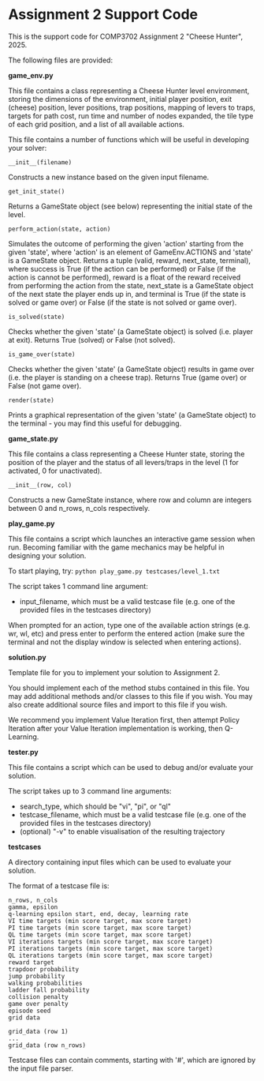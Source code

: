 # Assignment 2 Support Code

This is the support code for COMP3702 Assignment 2 "Cheese Hunter", 2025.

The following files are provided:

**game_env.py**

This file contains a class representing a Cheese Hunter level environment, storing the dimensions of the environment, initial player position, exit (cheese) position, lever positions, trap positions, mapping of levers to traps, targets for path cost, run time and number of nodes expanded, the tile type of each grid position, and a list of all available actions.

This file contains a number of functions which will be useful in developing your solver:

~~~~~
__init__(filename)
~~~~~
Constructs a new instance based on the given input filename.


~~~~~
get_init_state()
~~~~~
Returns a GameState object (see below) representing the initial state of the level.


~~~~~
perform_action(state, action)
~~~~~
Simulates the outcome of performing the given 'action' starting from the given 'state', where 'action' is an element of GameEnv.ACTIONS and 'state' is a GameState object. Returns a tuple (valid, reward, next_state, terminal), where success is True (if the action can be performed) or False (if the action is cannot be performed), reward is a float of the reward received from performing the action from the state, next_state is a GameState
object of the next state the player ends up in, and terminal is True (if the state is solved or game over) or False (if the state is not solved or game over).


~~~~~
is_solved(state)
~~~~~
Checks whether the given 'state' (a GameState object) is solved (i.e. player at exit). Returns True (solved) or False (not solved).


~~~~~
is_game_over(state)
~~~~~
Checks whether the given 'state' (a GameState object) results in game over (i.e. the player is standing on a cheese trap). Returns True (game over) or False (not game over).


~~~~~
render(state)
~~~~~
Prints a graphical representation of the given 'state' (a GameState object) to the terminal - you may find this useful for debugging.


**game_state.py**

This file contains a class representing a Cheese Hunter state, storing the position of the player and the status of all levers/traps in the level (1 for activated, 0 for unactivated).

~~~~~
__init__(row, col)
~~~~~
Constructs a new GameState instance, where row and column are integers between 0 and n_rows, n_cols respectively.


**play_game.py**

This file contains a script which launches an interactive game session when run. Becoming familiar with the game mechanics may be helpful in designing your solution.

To start playing, try:
`python play_game.py testcases/level_1.txt`

The script takes 1 command line argument:
- input_filename, which must be a valid testcase file (e.g. one of the provided files in the testcases directory)

When prompted for an action, type one of the available action strings (e.g. wr, wl, etc) and press enter to perform the entered action (make sure the terminal and not the display window is selected when entering actions).


**solution.py**

Template file for you to implement your solution to Assignment 2.

You should implement each of the method stubs contained in this file. You may add additional methods and/or classes to this file if you wish. You may also create additional source files and import to this file if you wish.

We recommend you implement Value Iteration first, then attempt Policy Iteration after your Value Iteration implementation is working, then Q-Learning.


**tester.py**

This file contains a script which can be used to debug and/or evaluate your solution.

The script takes up to 3 command line arguments:
- search_type, which should be "vi", "pi", or "ql"
- testcase_filename, which must be a valid testcase file (e.g. one of the provided files in the testcases directory)
- (optional) "-v" to enable visualisation of the resulting trajectory


**testcases**

A directory containing input files which can be used to evaluate your solution.

The format of a testcase file is:
~~~~~
n_rows, n_cols
gamma, epsilon
q-learning epsilon start, end, decay, learning rate
VI time targets (min score target, max score target)
PI time targets (min score target, max score target)
QL time targets (min score target, max score target)
VI iterations targets (min score target, max score target)
PI iterations targets (min score target, max score target)
QL iterations targets (min score target, max score target)
reward target
trapdoor probability
jump probability
walking probabilities
ladder fall probability
collision penalty
game over penalty
episode seed
grid data

grid_data (row 1)
...
grid_data (row n_rows)
~~~~~

Testcase files can contain comments, starting with '#', which are ignored by the input file parser.
